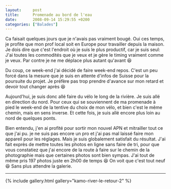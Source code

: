 ```yaml
---
layout:     post
title:      Promenade au bord de l'eau
date:       2008-09-14 15:29:55 +0200
categories: ["Balades"]
---
```


Ca faisait quelques jours que je n'avais pas vraiment bougé. Oui ces temps, je profite que mon prof local soit en
Europe pour travailler depuis la maison. Je dois dire que c'est l'endroit où je suis le plus productif, car je suis
seul: J'ai toutes les commodités que je veux et je gère le timing vraiment comme je veux. Par contre je ne me
déplace plus autant qu'avant :laughing:

<!--more-->

Du coup, ce week-end j'ai décidé de faire week-end repos. C'est un peu forcé dans la mesure que je suis en attente
d'infos de Suisse pour la poursuite du projet. Je préfère pas trop prendre d'avance sur mon retard et devoir tout
changer après :laughing:

Aujourd'hui, je suis donc allé faire du vélo le long de la rivière. Je suis allé en direction du nord. Pour ceux
qui se souviennent de ma promenade à pied le week-end de la tentive du choix de mon vélo, et bien c'est le même
chemin, mais en sens inverse. Et cette fois, je suis allé encore plus loin au nord de quelques ponts.

Bien entendu, j'en ai profité pour sortir mon nouvel APN et mitrailler tout ce que j'ai pu. je ne suis pas encore
un pro et j'ai pas mal laissé faire mon appareil pour les réglages. Mais je suis globalement satisfait du résultat.
J'ai fait exprès de mettre toutes les photos en ligne sans faire de tri, pour que vous constatiez que j'ai encore
de la route à faire sur le chemin de la photographie mais que certaines photos sont bien sympas. J'ai tout de même
pris 197 photos juste en 2h00 de temps :laughing: On voit que c'est tout neuf :laughing: Sans plus attendre la
galerie.

-----

{% include gallery.html gallery="kamo-river-le-retour-2" %}

